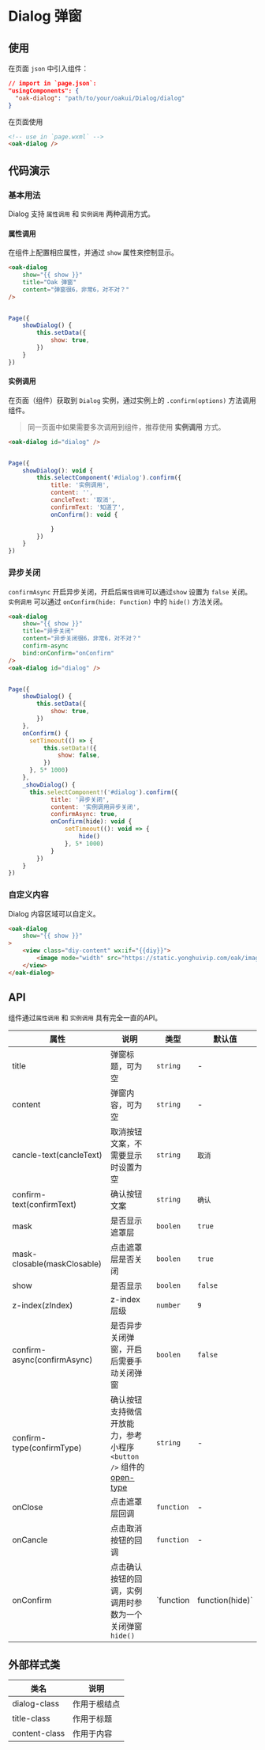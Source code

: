 # Dialog 弹窗

## 使用

在页面 `json` 中引入组件：

```json
// import in `page.json`:
"usingComponents": {
  "oak-dialog": "path/to/your/oakui/Dialog/dialog"
}
```

在页面使用
```html
<!-- use in `page.wxml` -->
<oak-dialog />
```

## 代码演示
### 基本用法
Dialog 支持 `属性调用` 和 `实例调用` 两种调用方式。

#### 属性调用
在组件上配置相应属性，并通过 `show` 属性来控制显示。
```html
<oak-dialog
    show="{{ show }}"
    title="Oak 弹窗"
    content="弹窗很6，非常6，对不对？"
/>
```

```js

Page({
    showDialog() {
        this.setData({
            show: true,
        })
    }
})
```

#### 实例调用
在页面（组件）获取到 `Dialog` 实例，通过实例上的 `.confirm(options)` 方法调用组件。

> 同一页面中如果需要多次调用到组件，推荐使用 **实例调用** 方式。

```html
<oak-dialog id="dialog" />
```

```js

Page({
    showDialog(): void {
        this.selectComponent('#dialog').confirm({
            title: '实例调用',
            content: '',
            cancleText: '取消',
            confirmText: '知道了',
            onConfirm(): void {

            }
        })
    }
})
```

### 异步关闭
`confirmAsync` 开启异步关闭，开启后`属性调用`可以通过`show` 设置为 `false` 关闭。`实例调用` 可以通过 `onConfirm(hide: Function)` 中的 `hide()` 方法关闭。

```html
<oak-dialog
    show="{{ show }}"
    title="异步关闭"
    content="异步关闭很6，非常6，对不对？"
    confirm-async
    bind:onConfirm="onConfirm"
/>
<oak-dialog id="dialog" />
```

```js

Page({
    showDialog() {
        this.setData({
            show: true,
        })
    },
    onConfirm() {
      setTimeout(() => {
          this.setData!({
              show: false,
          })
      }, 5* 1000)
    },
    _showDialog() {
      this.selectComponent!('#dialog').confirm({
            title: '异步关闭',
            content: '实例调用异步关闭',
            confirmAsync: true,
            onConfirm(hide): void {
                setTimeout((): void => {
                    hide()
                }, 5* 1000)
            }
        })
    }
})
```

### 自定义内容
Dialog 内容区域可以自定义。

```html
<oak-dialog
    show="{{ show }}"
>
    <view class="diy-content" wx:if="{{diy}}">
        <image mode="width" src="https://static.yonghuivip.com/oak/images/logo.png" alt="" />
    </view>
</oak-dialog>
```

## API
组件通过`属性调用` 和 `实例调用` 具有完全一直的API。

| 属性 | 说明 | 类型 | 默认值 |
|-----------|-----------|-----------|-------------|
| title | 弹窗标题，可为空  | `string` | - |
| content | 弹窗内容，可为空  | `string` | - |
| cancle-text(cancleText) | 取消按钮文案，不需要显示时设置为空  | `string` | `取消` |
| confirm-text(confirmText) | 确认按钮文案  | `string` | `确认` |
| mask | 是否显示遮罩层  | `boolen` | `true` |
| mask-closable(maskClosable) | 点击遮罩层是否关闭  | `boolen` | `true` |
| show | 是否显示  | `boolen` | `false` |
| z-index(zIndex) | z-index 层级  | `number` | `9` |
| confirm-async(confirmAsync) | 是否异步关闭弹窗，开启后需要手动关闭弹窗  | `boolen` | `false` |
| confirm-type(confirmType) | 确认按钮支持微信开放能力，参考小程序 `<button />` 组件的[open-type](https://developers.weixin.qq.com/miniprogram/dev/component/button.html) | `string` | - |
| onClose | 点击遮罩层回调 | `function` | - |
| onCancle | 点击取消按钮的回调 | `function` | - |
| onConfirm | 点击确认按钮的回调，实例调用时参数为一个关闭弹窗 `hide()` | `function|function(hide)` | - |




## 外部样式类

| 类名 | 说明 |
|-----------|-----------|
| dialog-class | 作用于根结点 |
| title-class | 作用于标题 |
| content-class | 作用于内容 |


